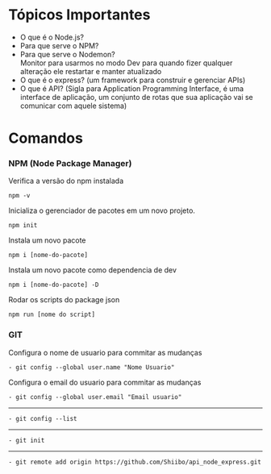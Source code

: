 # Tópicos Importantes

- O que é o Node.js? 
- Para que serve o NPM?
- Para que serve o Nodemon?
<br>Monitor para usarmos no modo Dev para quando fizer qualquer alteração ele restartar e manter atualizado
- O que é o express? (um framework para construir e gerenciar APIs)
- O que é API? (Sigla para Application Programming Interface, é uma interface de aplicação, um conjunto de rotas que sua aplicação vai se comunicar com aquele sistema)

# Comandos

### NPM (Node Package Manager)

Verifica a versão do npm instalada
```
npm -v
```

Inicializa o gerenciador de pacotes em um novo projeto.
```
npm init
```

Instala um novo pacote
```
npm i [nome-do-pacote]
```

Instala um novo pacote como dependencia de dev
```
npm i [nome-do-pacote] -D
```
Rodar os scripts do package json
```
npm run [nome do script]
```

### GIT

Configura o nome de usuario para commitar as mudanças
```
- git config --global user.name "Nome Usuario"
```

Configura o email do usuario para commitar as mudanças
```
- git config --global user.email "Email usuario"
```
---
```
- git config --list
```
---
```
- git init
```
---
```
- git remote add origin https://github.com/Shiibo/api_node_express.git